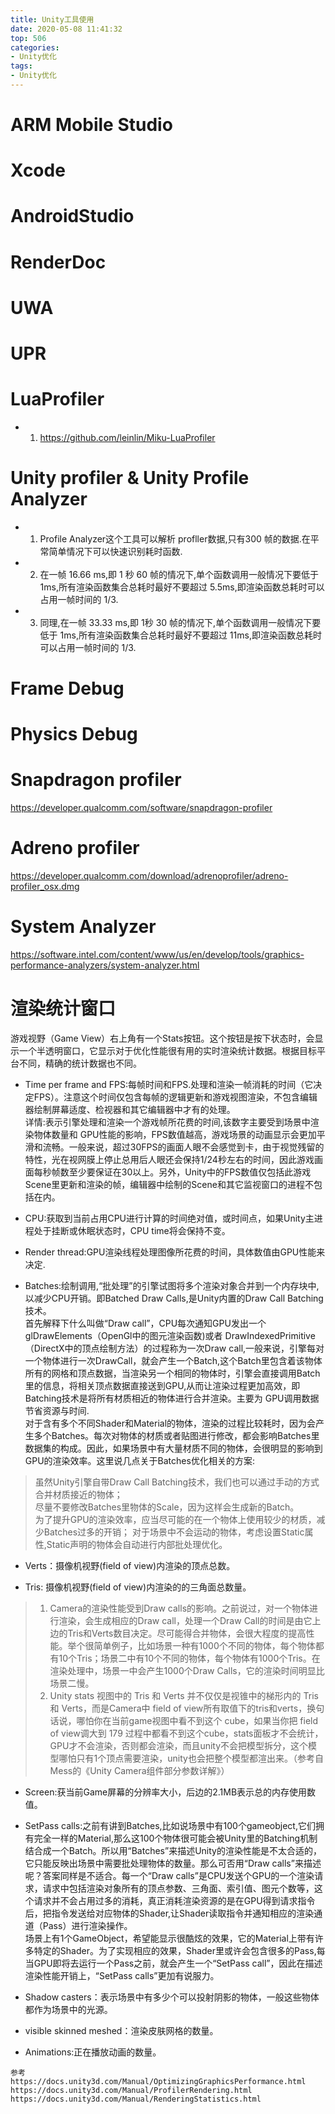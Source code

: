 ```yaml
---
title: Unity工具使用
date: 2020-05-08 11:41:32
top: 506
categories:
- Unity优化
tags:
- Unity优化
---
```


# ARM Mobile Studio

# Xcode

# AndroidStudio

# RenderDoc

# UWA

# UPR

# LuaProfiler
* 1. https://github.com/leinlin/Miku-LuaProfiler

# Unity profiler & Unity Profile Analyzer
* 1. Profile Analyzer这个工具可以解析 profller数据,只有300 帧的数据.在平常简单情况下可以快速识别耗时函数.
* 2. 在一帧 16.66 ms,即 1 秒 60 帧的情况下,单个函数调用一般情况下要低于 1ms,所有渲染函数集合总耗时最好不要超过 5.5ms,即渲染函数总耗时可以占用一帧时间的 1/3.
* 3. 同理,在一帧 33.33 ms,即 1秒 30 帧的情况下,单个函数调用一般情况下要低于 1ms,所有渲染函数集合总耗时最好不要超过 11ms,即渲染函数总耗时可以占用一帧时间的 1/3.

# Frame Debug

# Physics Debug

# Snapdragon profiler
https://developer.qualcomm.com/software/snapdragon-profiler

# Adreno profiler
https://developer.qualcomm.com/download/adrenoprofiler/adreno-profiler_osx.dmg

# System Analyzer
https://software.intel.com/content/www/us/en/develop/tools/graphics-performance-analyzers/system-analyzer.html




# 渲染统计窗口
游戏视野（Game View）右上角有一个Stats按钮。这个按钮是按下状态时，会显示一个半透明窗口，它显示对于优化性能很有用的实时渲染统计数据。根据目标平台不同，精确的统计数据也不同。


* Time per frame and FPS:每帧时间和FPS.处理和渲染一帧消耗的时间（它决定FPS）。注意这个时间仅包含每帧的逻辑更新和游戏视图渲染，不包含编辑器绘制屏幕适度、检视器和其它编辑器中才有的处理。          
详情:表示引擎处理和渲染一个游戏帧所花费的时间,该数字主要受到场景中渲染物体数量和 GPU性能的影响，FPS数值越高，游戏场景的动画显示会更加平滑和流畅。一般来说，超过30FPS的画面人眼不会感觉到卡，由于视觉残留的特性，光在视网膜上停止总用后人眼还会保持1/24秒左右的时间，因此游戏画面每秒帧数至少要保证在30以上。另外，Unity中的FPS数值仅包括此游戏Scene里更新和渲染的帧，编辑器中绘制的Scene和其它监视窗口的进程不包括在内。


* CPU:获取到当前占用CPU进行计算的时间绝对值，或时间点，如果Unity主进程处于挂断或休眠状态时，CPU time将会保持不变。

* Render thread:GPU渲染线程处理图像所花费的时间，具体数值由GPU性能来决定.

* Batches:绘制调用,“批处理”的引擎试图将多个渲染对象合并到一个内存块中, 以减少CPU开销。即Batched Draw Calls,是Unity内置的Draw Call Batching技术。        
首先解释下什么叫做“Draw call”，CPU每次通知GPU发出一个glDrawElements（OpenGl中的图元渲染函数)或者 DrawIndexedPrimitive（DirectX中的顶点绘制方法）的过程称为一次Draw call,一般来说，引擎每对一个物体进行一次DrawCall，就会产生一个Batch,这个Batch里包含着该物体所有的网格和顶点数据，当渲染另一个相同的物体时，引擎会直接调用Batch里的信息，将相关顶点数据直接送到GPU,从而让渲染过程更加高效，即Batching技术是将所有材质相近的物体进行合并渲染。主要为 GPU调用数据 节省资源与时间.      
对于含有多个不同Shader和Material的物体，渲染的过程比较耗时，因为会产生多个Batches。每次对物体的材质或者贴图进行修改，都会影响Batches里数据集的构成。因此，如果场景中有大量材质不同的物体，会很明显的影响到GPU的渲染效率。这里说几点关于Batches优化相关的方案:
> 虽然Unity引擎自带Draw Call Batching技术，我们也可以通过手动的方式合并材质接近的物体；      
> 尽量不要修改Batches里物体的Scale，因为这样会生成新的Batch。    
> 为了提升GPU的渲染效率，应当尽可能的在一个物体上使用较少的材质，减少Batches过多的开销； 
> 对于场景中不会运动的物体，考虑设置Static属性,Static声明的物体会自动进行内部批处理优化。    

* Verts：摄像机视野(field of view)内渲染的顶点总数。  

* Tris:   摄像机视野(field of view)内渲染的的三角面总数量。      

> 1. Camera的渲染性能受到Draw calls的影响。之前说过，对一个物体进行渲染，会生成相应的Draw call，处理一个Draw Call的时间是由它上边的Tris和Verts数目决定。尽可能得合并物体，会很大程度的提高性能。举个很简单例子，比如场景一种有1000个不同的物体，每个物体都有10个Tris；场景二中有10个不同的物体，每个物体有1000个Tris。在渲染处理中，场景一中会产生1000个Draw Calls，它的渲染时间明显比场景二慢。     
> 2. Unity stats 视图中的 Tris 和 Verts 并不仅仅是视锥中的梯形内的 Tris 和 Verts，而是Camera中 field of view所有取值下的tris和verts，换句话说，哪怕你在当前game视图中看不到这个 cube，如果当你把 field of view调大到 179 过程中都看不到这个cube，stats面板才不会统计，GPU才不会渲染，否则都会渲染，而且unity不会把模型拆分，这个模型哪怕只有1个顶点需要渲染，unity也会把整个模型都渲出来。（参考自Mess的《Unity Camera组件部分参数详解》）



* Screen:获当前Game屏幕的分辨率大小，后边的2.1MB表示总的内存使用数值。

* SetPass calls:之前有讲到Batches,比如说场景中有100个gameobject,它们拥有完全一样的Material,那么这100个物体很可能会被Unity里的Batching机制结合成一个Batch。所以用“Batches”来描述Unity的渲染性能是不太合适的，它只能反映出场景中需要批处理物体的数量。那么可否用“Draw calls”来描述呢？答案同样是不适合。每一个“Draw calls”是CPU发送个GPU的一个渲染请求，请求中包括渲染对象所有的顶点参数、三角面、索引值、图元个数等，这个请求并不会占用过多的消耗，真正消耗渲染资源的是在GPU得到请求指令后，把指令发送给对应物体的Shader,让Shader读取指令并通知相应的渲染通道（Pass）进行渲染操作。      
场景上有1个GameObject，希望能显示很酷炫的效果，它的Material上带有许多特定的Shader。为了实现相应的效果，Shader里或许会包含很多的Pass,每当GPU即将去运行一个Pass之前，就会产生一个“SetPass call”，因此在描述渲染性能开销上，“SetPass calls”更加有说服力。    
* Shadow casters：表示场景中有多少个可以投射阴影的物体，一般这些物体都作为场景中的光源。
* visible skinned  meshed：渲染皮肤网格的数量。
* Animations:正在播放动画的数量。

```
参考
https://docs.unity3d.com/Manual/OptimizingGraphicsPerformance.html        
https://docs.unity3d.com/Manual/ProfilerRendering.html      
https://docs.unity3d.com/Manual/RenderingStatistics.html
```